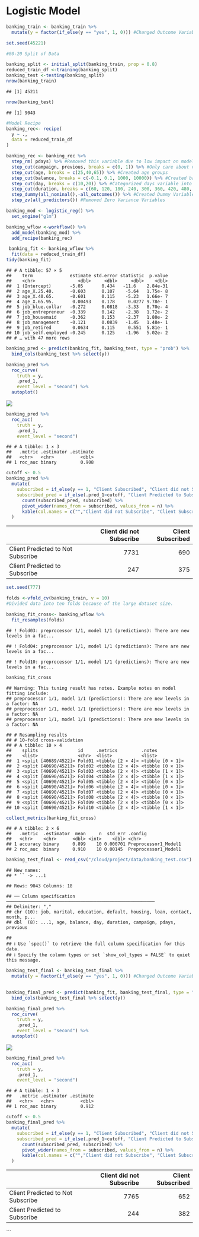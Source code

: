 Logistic Model
================

``` r
banking_train <- banking_train %>%
  mutate(y = factor(if_else(y == "yes", 1, 0))) #Changed Outcome Variable to Factor Type
```

``` r
set.seed(45221)

#80-20 Split of Data

banking_split <- initial_split(banking_train, prop = 0.8)
reduced_train_df <-training(banking_split)
banking_test <-testing(banking_split)
nrow(banking_train)
```

    ## [1] 45211

``` r
nrow(banking_test)
```

    ## [1] 9043

``` r
#Model Recipe
banking_rec<- recipe(
  y ~ .,
  data = reduced_train_df
)

banking_rec <- banking_rec %>%
  step_rm( pdays) %>% #Removed this variable due to low impact on model.
  step_cut(campaign, previous, breaks = c(0, 1)) %>% #Only care about values x = 0 and x >= 1 for these variables.
  step_cut(age, breaks = c(25,40,65)) %>% #Created age groups
  step_cut(balance, breaks = c(-0.1, 0.1, 1000, 10000)) %>% #Created balance groups
  step_cut(day, breaks = c(10,20)) %>% #Categorized days variable into beginning, middle, or end of the month.
  step_cut(duration, breaks = c(60, 120, 180, 240, 300, 360, 420, 480, 540, 600)) %>% #Divided Calls by duration in minutes.
  step_dummy(all_nominal(),-all_outcomes()) %>% #Created Dummy Variables
  step_zv(all_predictors()) #Removed Zero Variance Variables
```

``` r
banking_mod <- logistic_reg() %>%
  set_engine("glm")
```

``` r
banking_wflow <-workflow() %>%
  add_model(banking_mod) %>%
  add_recipe(banking_rec)
```

``` r
 banking_fit <- banking_wflow %>%
  fit(data = reduced_train_df)
tidy(banking_fit) 
```

    ## # A tibble: 57 × 5
    ##    term              estimate std.error statistic  p.value
    ##    <chr>                <dbl>     <dbl>     <dbl>    <dbl>
    ##  1 (Intercept)       -5.05       0.434   -11.6    2.84e-31
    ##  2 age_X.25.40.      -0.603      0.107    -5.64   1.75e- 8
    ##  3 age_X.40.65.      -0.601      0.115    -5.23   1.66e- 7
    ##  4 age_X.65.95.       0.00493    0.178     0.0277 9.78e- 1
    ##  5 job_blue.collar   -0.272      0.0818   -3.33   8.70e- 4
    ##  6 job_entrepreneur  -0.339      0.142    -2.38   1.72e- 2
    ##  7 job_housemaid     -0.362      0.153    -2.37   1.80e- 2
    ##  8 job_management    -0.121      0.0839   -1.45   1.48e- 1
    ##  9 job_retired        0.0634     0.115     0.551  5.81e- 1
    ## 10 job_self.employed -0.245      0.125    -1.96   5.02e- 2
    ## # … with 47 more rows

``` r
banking_pred <- predict(banking_fit, banking_test, type = "prob") %>%
  bind_cols(banking_test %>% select(y))

banking_pred %>%
  roc_curve(
    truth = y,
    .pred_1,
    event_level = "second") %>%
  autoplot()
```

![](Logistic_Model_files/figure-gfm/prediction-1.png)<!-- -->

``` r
banking_pred %>%
  roc_auc(
    truth = y,
    .pred_1,
    event_level = "second") 
```

    ## # A tibble: 1 × 3
    ##   .metric .estimator .estimate
    ##   <chr>   <chr>          <dbl>
    ## 1 roc_auc binary         0.908

``` r
cutoff <- 0.5
banking_pred %>%
  mutate(
    subscribed = if_else(y == 1, "Client Subscribed", "Client did not Subscribe"),
    subscribed_pred = if_else(.pred_1>cutoff, "Client Predicted to Subscribe", "Client Predicted to Not Subscribe") )%>%
      count(subscribed_pred, subscribed) %>%
      pivot_wider(names_from = subscribed, values_from = n) %>%
      kable(col.names = c("","Client did not Subscribe", "Client Subscribed")
  )
```

|                                   | Client did not Subscribe | Client Subscribed |
|:----------------------------------|-------------------------:|------------------:|
| Client Predicted to Not Subscribe |                     7731 |               690 |
| Client Predicted to Subscribe     |                      247 |               375 |

``` r
set.seed(777)

folds <-vfold_cv(banking_train, v = 10)
#Divided data into ten folds because of the large dataset size.

banking_fit_cross<- banking_wflow %>%
  fit_resamples(folds)
```

    ## ! Fold03: preprocessor 1/1, model 1/1 (predictions): There are new levels in a fac...

    ## ! Fold04: preprocessor 1/1, model 1/1 (predictions): There are new levels in a fac...

    ## ! Fold10: preprocessor 1/1, model 1/1 (predictions): There are new levels in a fac...

``` r
banking_fit_cross
```

    ## Warning: This tuning result has notes. Example notes on model fitting include:
    ## preprocessor 1/1, model 1/1 (predictions): There are new levels in a factor: NA
    ## preprocessor 1/1, model 1/1 (predictions): There are new levels in a factor: NA
    ## preprocessor 1/1, model 1/1 (predictions): There are new levels in a factor: NA

    ## # Resampling results
    ## # 10-fold cross-validation 
    ## # A tibble: 10 × 4
    ##    splits               id     .metrics         .notes          
    ##    <list>               <chr>  <list>           <list>          
    ##  1 <split [40689/4522]> Fold01 <tibble [2 × 4]> <tibble [0 × 1]>
    ##  2 <split [40690/4521]> Fold02 <tibble [2 × 4]> <tibble [0 × 1]>
    ##  3 <split [40690/4521]> Fold03 <tibble [2 × 4]> <tibble [1 × 1]>
    ##  4 <split [40690/4521]> Fold04 <tibble [2 × 4]> <tibble [1 × 1]>
    ##  5 <split [40690/4521]> Fold05 <tibble [2 × 4]> <tibble [0 × 1]>
    ##  6 <split [40690/4521]> Fold06 <tibble [2 × 4]> <tibble [0 × 1]>
    ##  7 <split [40690/4521]> Fold07 <tibble [2 × 4]> <tibble [0 × 1]>
    ##  8 <split [40690/4521]> Fold08 <tibble [2 × 4]> <tibble [0 × 1]>
    ##  9 <split [40690/4521]> Fold09 <tibble [2 × 4]> <tibble [0 × 1]>
    ## 10 <split [40690/4521]> Fold10 <tibble [2 × 4]> <tibble [1 × 1]>

``` r
collect_metrics(banking_fit_cross)
```

    ## # A tibble: 2 × 6
    ##   .metric  .estimator  mean     n  std_err .config             
    ##   <chr>    <chr>      <dbl> <int>    <dbl> <chr>               
    ## 1 accuracy binary     0.899    10 0.000701 Preprocessor1_Model1
    ## 2 roc_auc  binary     0.910    10 0.00145  Preprocessor1_Model1

``` r
banking_test_final <- read_csv("/cloud/project/data/banking_test.csv")
```

    ## New names:
    ## * `` -> ...1

    ## Rows: 9043 Columns: 18

    ## ── Column specification ────────────────────────────────────────────────────────
    ## Delimiter: ","
    ## chr (10): job, marital, education, default, housing, loan, contact, month, p...
    ## dbl  (8): ...1, age, balance, day, duration, campaign, pdays, previous

    ## 
    ## ℹ Use `spec()` to retrieve the full column specification for this data.
    ## ℹ Specify the column types or set `show_col_types = FALSE` to quiet this message.

``` r
banking_test_final <- banking_test_final %>%
  mutate(y = factor(if_else(y == "yes", 1, 0))) #Changed Outcome Variable to Factor Type
  

banking_final_pred <- predict(banking_fit, banking_test_final, type = "prob") %>%
  bind_cols(banking_test_final %>% select(y))

banking_final_pred %>%
  roc_curve(
    truth = y,
    .pred_1,
    event_level = "second") %>%
  autoplot()
```

![](Logistic_Model_files/figure-gfm/Final_Test-1.png)<!-- -->

``` r
banking_final_pred %>%
  roc_auc(
    truth = y,
    .pred_1,
    event_level = "second") 
```

    ## # A tibble: 1 × 3
    ##   .metric .estimator .estimate
    ##   <chr>   <chr>          <dbl>
    ## 1 roc_auc binary         0.912

``` r
cutoff <- 0.5
banking_final_pred %>%
  mutate(
    subscribed = if_else(y == 1, "Client Subscribed", "Client did not Subscribe"),
    subscribed_pred = if_else(.pred_1>cutoff, "Client Predicted to Subscribe", "Client Predicted to Not Subscribe") )%>%
      count(subscribed_pred, subscribed) %>%
      pivot_wider(names_from = subscribed, values_from = n) %>%
      kable(col.names = c("","Client did not Subscribe", "Client Subscribed")
  )
```

|                                   | Client did not Subscribe | Client Subscribed |
|:----------------------------------|-------------------------:|------------------:|
| Client Predicted to Not Subscribe |                     7765 |               652 |
| Client Predicted to Subscribe     |                      244 |               382 |

\`\`\`
